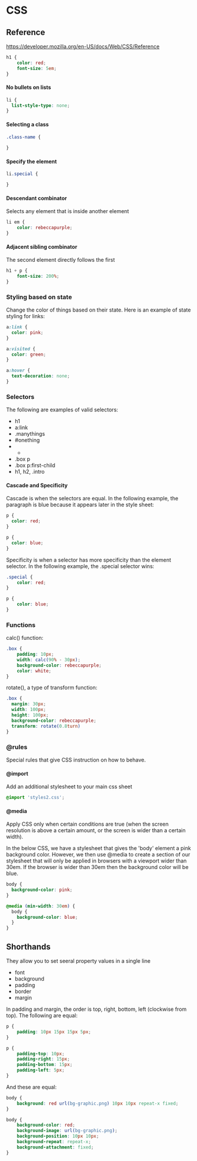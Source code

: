 # CSS

## Reference
https://developer.mozilla.org/en-US/docs/Web/CSS/Reference

```css
h1 {
    color: red;
    font-size: 5em;
}
```

#### No bullets on lists
```css
li {
  list-style-type: none;
}
```

#### Selecting a class
```css
.class-name {
    
}
```
#### Specify the element
```css
li.special {

}
```

#### Descendant combinator
Selects any element that is inside another element
```css
li em {
    color: rebeccapurple;
}
```
#### Adjacent sibling combinator
The second element directly follows the first
```css 
h1 + p {
    font-size: 200%;
}
```
### Styling based on state
Change the color of things based on their state. Here is an example of state styling for links:

```css
a:link {
  color: pink;
}

a:visited {
  color: green;
}

a:hover {
  text-decoration: none;
}
```

### Selectors
The following are examples of valid selectors:
- h1
- a:link
- .manythings
- #onething
- *
- .box p
- .box p:first-child
- h1, h2, .intro

#### Cascade and Specificity
Cascade is when the selectors are equal. In the following example, the paragraph is blue because it appears later in the style sheet:
```css
p {
  color: red;
}

p {
  color: blue;
}
```

Specificity is when a selector has more specificity than the element selector. In the following example, the .special selector wins:

```css
.special {
    color: red;
}

p {
    color: blue;
}
```

### Functions
calc() function:
```css
.box {
    padding: 10px;
    width: calc(90% - 30px);
    background-color: rebeccapurple;
    color: white;
}
```

rotate(), a type of transform function:
```css
.box {
  margin: 30px;
  width: 100px;
  height: 100px;
  background-color: rebeccapurple;
  transform: rotate(0.8turn)
}
```

### @rules
Special rules that give CSS instruction on how to behave.

#### @import
Add an additional stylesheet to your main css sheet
```css
@import 'styles2.css';
```

#### @media
Apply CSS only when certain conditions are true (when the screen resolution is above a certain amount, or the screen is wider than a certain width).

In the below CSS, we have a stylesheet that gives the 'body' element a pink background color. However, we then use @media to create a section of our stylesheet that will only be applied in browsers with a viewport wider than 30em. If the browser is wider than 30em then the background color will be blue.
```css
body {
  background-color: pink;
}

@media (min-width: 30em) {
  body {
    background-color: blue;
  }
}
```

## Shorthands
They allow you to set seeral property values in a single line
- font 
- background 
- padding 
- border 
- margin

In padding and margin, the order is top, right, bottom, left (clockwise from top). The following are equal:
```css 
p {
    padding: 10px 15px 15px 5px;
}

p {
    padding-top: 10px;
    padding-right: 15px;
    padding-bottom: 15px;
    padding-left: 5px;
}
```
And these are equal:
```css
body {
    background: red url(bg-graphic.png) 10px 10px repeat-x fixed;
}

body {
    background-color: red;
    background-image: url(bg-graphic.png);
    background-position: 10px 10px;
    background-repeat: repeat-x;
    background-attachment: fixed;
}
```